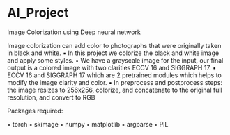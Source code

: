 # AI_Project
Image Colorization using Deep neural network

Image colorization can add color to photographs that were originally taken in black and white. 
▪ In this project we colorize the black and white image and apply some styles. 
▪ We have a grayscale image for the input, our final output is a colored image with two clarities ECCV 16 and SIGGRAPH 17. 
▪ ECCV 16 and SIGGRAPH 17 which are 2 pretrained modules which helps to modify the image clarity and color. 
▪ In preprocess and postprocess steps: the image resizes to 256x256, colorize, and concatenate to the original full resolution, and convert to RGB

Packages required:

▪ torch 
▪ skimage 
▪ numpy 
▪ matplotlib 
▪ argparse 
▪ PIL
